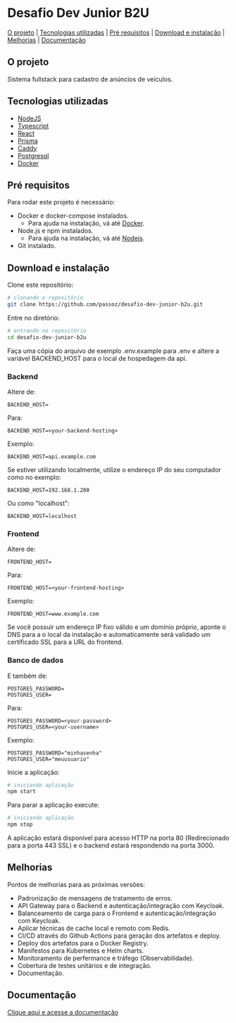 # Desafio Dev Junior B2U

[O projeto](#o-projeto) |
[Tecnologias utilizadas](#tecnologias-utilizadas) |
[Pré requisitos](#pre-requisitos) |
[Download e instalação](#download-e-instalação) |
[Melhorias](#melhorias) |
[Documentação](#documentação)

## O projeto
Sistema fullstack para cadastro de anúncios de veículos.

## Tecnologias utilizadas
 * [NodeJS](https://nodejs.org)
 * [Typescript](https://www.typescriptlang.org/)
 * [React](https://reactjs.org/)
 * [Prisma](https://prisma.io)
 * [Caddy](https://caddyserver.com)
 * [Postgresql](https://postgresql.org)
 * [Docker](https://docker.com)


## Pré requisitos
Para rodar este projeto é necessário:
 * Docker e docker-compose instalados.
   * Para ajuda na instalação, vá até [Docker](https://docker.io).
 * Node.js e npm instalados.
   * Para ajuda na instalação, vá até [Nodejs](https://nodejs.org).
 * Git instalado.


## Download e instalação

Clone este repositório:

```sh
# clonando o repositório
git clone https://github.com/passoz/desafio-dev-junior-b2u.git
```

Entre no diretório:

```sh
# entrando no repositório
cd desafio-dev-junior-b2u
```
Faça uma cópia do arquivo de exemplo .env.example para .env e altere a variável BACKEND_HOST para o local de hospedagem da api.

### Backend
Altere de:
```
BACKEND_HOST=
```
Para:
```
BACKEND_HOST=<your-backend-hosting>
```
Exemplo:
```
BACKEND_HOST=api.example.com
```
Se estiver utilizando localmente, utilize o endereço IP do seu computador como no exemplo:
```
BACKEND_HOST=192.168.1.200
```
Ou como "localhost":
```
BACKEND_HOST=localhost
```
### Frontend
Altere de:
```
FRONTEND_HOST=
```
Para:
```
FRONTEND_HOST=<your-frontend-hosting>
```
Exemplo:
```
FRONTEND_HOST=www.example.com
```

Se você possuir um endereço IP fixo válido e um domínio próprio, aponte o DNS para a o local da instalação e automaticamente será validado um certificado SSL para a URL do frontend.

### Banco de dados
E também de:
```
POSTGRES_PASSWORD=
POSTGRES_USER=
```
Para:
```
POSTGRES_PASSWORD=<your-password>
POSTGRES_USER=<your-username>
```
Exemplo:
```
POSTGRES_PASSWORD="minhasenha"
POSTGRES_USER="meuusuario"
```

Inicie a aplicação:

```sh
# iniciando aplicação
npm start
```

Para parar a aplicação execute:

```sh
# iniciando aplicação
npm stop
```

A aplicação estará disponível para acesso HTTP na porta 80 (Redirecionado para a porta 443 SSL) e o backend estará respondendo na porta 3000.

## Melhorias
Pontos de melhorias para as próximas versôes:
  * Padronização de mensagens de tratamento de erros.
  * API Gateway para o Backend e autenticação/integração com Keycloak.
  * Balanceamento de carga para o Frontend e autenticação/integração com Keycloak.
  * Aplicar técnicas de cache local e remoto com Redis.
  * CI/CD através do Github Actions para geração dos artefatos e deploy.
  * Deploy dos artefatos para o Docker Registry.
  * Manifestos para Kubernetes e Helm charts.
  * Monitoramento de perfermance e tráfego (Observabilidade).
  * Cobertura de testes unitários e de integração.
  * Documentação.
  

## Documentação

[Clique aqui e acesse a documentação](https://passoz.github.io/desafio-dev-junior-b2u/)